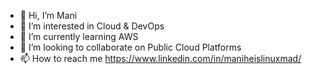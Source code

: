 - 👋 Hi, I’m Mani
- 👀 I’m interested in Cloud & DevOps
- 🌱 I’m currently learning AWS
- 💞️ I’m looking to collaborate on Public Cloud Platforms
- 📫 How to reach me https://www.linkedin.com/in/maniheislinuxmad/

<!---
manimonarch/manimonarch is a ✨ special ✨ repository because its `README.md` (this file) appears on your GitHub profile.
You can click the Preview link to take a look at your changes.
--->
